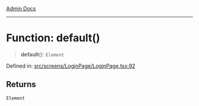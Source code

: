[Admin Docs](/)

***

# Function: default()

> **default**(): `Element`

Defined in: [src/screens/LoginPage/LoginPage.tsx:92](https://github.com/PalisadoesFoundation/talawa-admin/blob/main/src/screens/LoginPage/LoginPage.tsx#L92)

## Returns

`Element`
